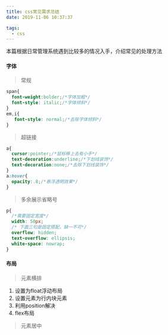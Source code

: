 ```yaml
---
title: css常见需求总结
date: 2019-11-06 10:37:37

tags:
  - css
---
```


本篇根据日常管理系统遇到比较多的情况入手，介绍常见的处理方法

<!--more-->
#### 字体
> 常规
```css
span{
  font-weight:bolder;/*字体加粗*/
  font-style: italic;/*字体倾斜*/
}
em,i{
   font-style: normal;/*去除字体倾斜*/
}
```
> 超链接

```css
a{
  cursor:pointer;/*鼠标移上去有小手*/
  text-decoration:underline;/*下划线装饰*/
  text-decoration:none;/*去除下划线装饰*/
}
a:hover{
  opacity:.8;/*悬浮透明效果*/
}
```

> 多余展示省略号
```css
p{
  /*需要固定宽度*/
  width: 50px;
  /* 下面三句是固定搭配，缺一不可*/
  overflow: hidden;
  text-overflow: ellipsis;
  white-space: nowrap;
}
```

#### 布局

> 元素横排

1. 设置为float浮动布局
2. 设置元素为行内块元素
3. 利用position解决
4. flex布局

> 元素居中









